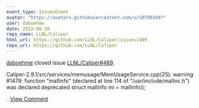 ```yaml
---
event_type: IssuesEvent
avatar: "https://avatars.githubusercontent.com/u/10790104?"
user: daboehme
date: 2023-06-28
repo_name: LLNL/Caliper
html_url: https://github.com/LLNL/Caliper/issues/489
repo_url: https://github.com/LLNL/Caliper
---
```


<a href='https://github.com/daboehme' target='_blank'>daboehme</a> closed issue <a href='https://github.com/LLNL/Caliper/issues/489' target='_blank'>LLNL/Caliper#489</a>.

<p>Caliper-2.9.1/src/services/memusage/MemUsageService.cpp(25): warning #1478: function "mallinfo" (declared at line 114 of "/usr/include/malloc.h") was declared deprecated           struct mallinfo mi = mallinfo();</p><small>...</small><a href='https://github.com/LLNL/Caliper/issues/489' target='_blank'>View Comment</a>